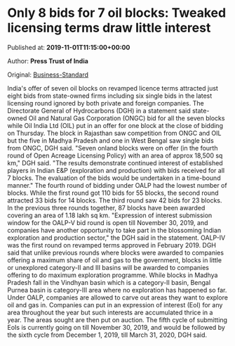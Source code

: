 
# Only 8 bids for 7 oil blocks: Tweaked licensing terms draw little interest

Published at: **2019-11-01T11:15:00+00:00**

Author: **Press Trust of India**

Original: [Business-Standard](https://www.business-standard.com/article/economy-policy/only-8-bids-for-7-oil-blocks-tweaked-licensing-terms-draw-little-interest-119110100983_1.html)

India's offer of seven oil blocks on revamped licence terms attracted just eight bids from state-owned firms including six single bids in the latest licensing round ignored by both private and foreign companies.
The Directorate General of Hydrocarbons (DGH) in a statement said state-owned Oil and Natural Gas Corporation (ONGC) bid for all the seven blocks while Oil India Ltd (OIL) put in an offer for one block at the close of bidding on Thursday.
The block in Rajasthan saw competition from ONGC and OIL but the five in Madhya Pradesh and one in West Bengal saw single bids from ONGC, DGH said.
"Seven onland blocks were on offer (in the fourth round of Open Acreage Licensing Policy) with an area of approx 18,500 sq km," DGH said. "The results demonstrate continued interest of established players in Indian E&P (exploration and production) with bids received for all 7 blocks. The evaluation of the bids would be undertaken in a time-bound manner." The fourth round of bidding under OALP had the lowest number of blocks. While the first round got 110 bids for 55 blocks, the second round attracted 33 bids for 14 blocks. The third round saw 42 bids for 23 blocks. In the previous three rounds together, 87 blocks have been awarded covering an area of 1.18 lakh sq km.
"Expression of interest submission window for the OALP-V bid round is open till November 30, 2019, and companies have another opportunity to take part in the blossoming Indian exploration and production sector," the DGH said in the statement.
OALP-IV was the first round on revamped terms approved in February 2019.
DGH said that unlike previous rounds where blocks were awarded to companies offering a maximum share of oil and gas to the government, blocks in little or unexplored category-II and III basins will be awarded to companies offering to do maximum exploration programme.
While blocks in Madhya Pradesh fall in the Vindhyan basin which is a category-II basin, Bengal Purnea basin is category-III area where no exploration has happened so far.
Under OALP, companies are allowed to carve out areas they want to explore oil and gas in. Companies can put in an expression of interest (EoI) for any area throughout the year but such interests are accumulated thrice in a year. The areas sought are then put on auction.
The fifth cycle of submitting EoIs is currently going on till November 30, 2019, and would be followed by the sixth cycle from December 1, 2019, till March 31, 2020, DGH said.
